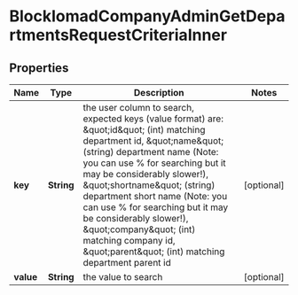 

# BlockIomadCompanyAdminGetDepartmentsRequestCriteriaInner


## Properties

| Name | Type | Description | Notes |
|------------ | ------------- | ------------- | -------------|
|**key** | **String** | the user column to search, expected keys (value format) are:                                 \&quot;id\&quot; (int) matching department id,                                 \&quot;name\&quot; (string) department name (Note: you can use % for searching but it may be considerably slower!),                                 \&quot;shortname\&quot; (string) department short name (Note: you can use % for searching but it may be considerably slower!),                                 \&quot;company\&quot; (int) matching company id,                                 \&quot;parent\&quot; (int) matching department parent id |  [optional] |
|**value** | **String** | the value to search |  [optional] |



